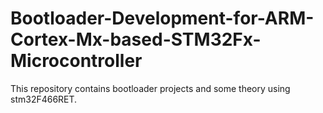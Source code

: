 # Bootloader-Development-for-ARM-Cortex-Mx-based-STM32Fx-Microcontroller
This repository contains bootloader projects and some theory using stm32F466RET.
